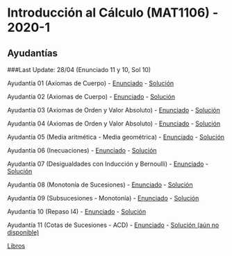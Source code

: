 # Introducción al Cálculo (MAT1106) - 2020-1

## Ayudantías

###Last Update: 28/04 (Enunciado 11 y 10, Sol 10)

Ayudantía 01 (Axiomas de Cuerpo) - [Enunciado](https://github.com/brd12/MAT1106-2020-1/blob/Enunciados/Enunciado01.pdf) - [Solución](https://github.com/brd12/MAT1106-2020-1/blob/Soluciones/Soluci%C3%B3n01.pdf)

Ayudantía 02 (Axiomas de Cuerpo) - [Enunciado](https://github.com/brd12/MAT1106-2020-1/blob/Enunciados/Enunciado02.pdf) - [Solución](https://github.com/brd12/MAT1106-2020-1/blob/Soluciones/Soluci%C3%B3n02.pdf)

Ayudantía 03 (Axiomas de Orden y Valor Absoluto) - [Enunciado](https://github.com/brd12/MAT1106-2020-1/blob/Enunciados/Enunciado03.pdf) - [Solución](https://github.com/brd12/MAT1106-2020-1/blob/Soluciones/Soluci%C3%B3n03.pdf)

Ayudantía 04 (Axiomas de Orden y Valor Absoluto) - [Enunciado](https://github.com/brd12/MAT1106-2020-1/blob/Enunciados/Enunciado04.pdf) - [Solución](https://github.com/brd12/MAT1106-2020-1/blob/Soluciones/Soluci%C3%B3n04.pdf)

Ayudantía 05 (Media aritmética - Media geométrica) - [Enunciado](https://github.com/brd12/MAT1106-2020-1/blob/Enunciados/Enunciado05.pdf) - [Solución](https://github.com/brd12/MAT1106-2020-1/blob/Soluciones/Soluci%C3%B3n05.pdf)

Ayudantía 06 (Inecuaciones) - [Enunciado](https://github.com/brd12/MAT1106-2020-1/blob/Enunciados/Enunciado06.pdf) - [Solución](https://github.com/brd12/MAT1106-2020-1/blob/Soluciones/Soluci%C3%B3n06.pdf)

Ayudantía 07 (Desigualdades con Inducción y Bernoulli) - [Enunciado](https://github.com/brd12/MAT1106-2020-1/blob/Enunciados/Enunciado07.pdf) - [Solución](https://github.com/brd12/MAT1106-2020-1/blob/Soluciones/Soluci%C3%B3n07.pdf)

Ayudantía 08 (Monotonía de Sucesiones) - [Enunciado](https://github.com/brd12/MAT1106-2020-1/blob/Enunciados/Enunciado08.pdf) - [Solución](https://github.com/brd12/MAT1106-2020-1/blob/Soluciones/Soluci%C3%B3n08.pdf)

Ayudantía 09 (Subsucesiones - Monotonía) - [Enunciado](https://github.com/brd12/MAT1106-2020-1/blob/Enunciados/Enunciado09.pdf) - [Solución](https://github.com/brd12/MAT1106-2020-1/blob/Soluciones/Soluci%C3%B3n09.pdf)

Ayudantía 10 (Repaso I4) - [Enunciado](https://github.com/brd12/MAT1106-2020-1/blob/Enunciados/Enunciado10.pdf) - [Solución](https://github.com/brd12/MAT1106-2020-1/blob/Soluciones/Soluci%C3%B3n10.pdf)

Ayudantía 11 (Cotas de Sucesiones - ACD) - [Enunciado](https://github.com/brd12/MAT1106-2020-1/blob/Enunciados/Enunciado11.pdf) - [Solución (aún no disponible)](https://github.com/brd12/MAT1106-2020-1/blob/Soluciones/Soluci%C3%B3n09.pdf)

[Libros](https://github.com/brd12/tempbooks)
